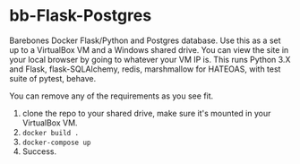 # bb-Flask-Postgres

Barebones Docker Flask/Python and Postgres database. Use this as a set up to a VirtualBox VM and a Windows shared drive. You can view the site in your local browser by going to whatever your VM IP is. This runs Python 3.X and Flask, flask-SQLAlchemy, redis, marshmallow for HATEOAS, with test suite of pytest, behave.

You can remove any of the requirements as you see fit.

1. clone the repo to your shared drive, make sure it's mounted in your VirtualBox VM.
2. `docker build .`
3. `docker-compose up`
4. Success.
